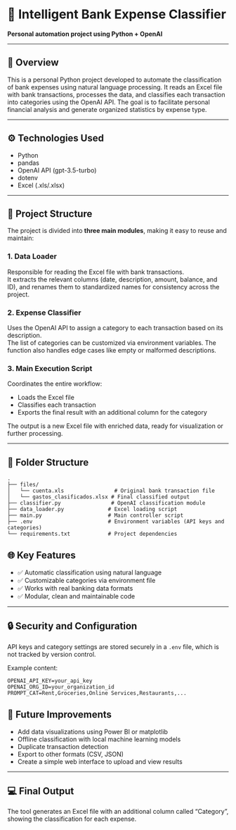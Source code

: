 # 🧠 Intelligent Bank Expense Classifier
**Personal automation project using Python + OpenAI**

---

## 📂 Overview
This is a personal Python project developed to automate the classification of bank expenses using natural language processing. It reads an Excel file with bank transactions, processes the data, and classifies each transaction into categories using the OpenAI API. The goal is to facilitate personal financial analysis and generate organized statistics by expense type.

---

## ⚙️ Technologies Used
- Python  
- pandas  
- OpenAI API (gpt-3.5-turbo)  
- dotenv  
- Excel (.xls/.xlsx)

---

## 🔀 Project Structure

The project is divided into **three main modules**, making it easy to reuse and maintain:

### 1. Data Loader
Responsible for reading the Excel file with bank transactions.  
It extracts the relevant columns (date, description, amount, balance, and ID), and renames them to standardized names for consistency across the project.

### 2. Expense Classifier
Uses the OpenAI API to assign a category to each transaction based on its description.  
The list of categories can be customized via environment variables. The function also handles edge cases like empty or malformed descriptions.

### 3. Main Execution Script
Coordinates the entire workflow:
- Loads the Excel file
- Classifies each transaction
- Exports the final result with an additional column for the category

The output is a new Excel file with enriched data, ready for visualization or further processing.

---

## 📁 Folder Structure
```
.
├── files/
│   └── cuenta.xls                # Original bank transaction file
│   └── gastos_clasificados.xlsx # Final classified output
├── classifier.py                # OpenAI classification module
├── data_loader.py              # Excel loading script
├── main.py                     # Main controller script
├── .env                        # Environment variables (API keys and categories)
└── requirements.txt            # Project dependencies
```

## 🌐 Key Features
- ✅ Automatic classification using natural language
- ✅ Customizable categories via environment file
- ✅ Works with real banking data formats
- ✅ Modular, clean and maintainable code

---

## 🔒 Security and Configuration
API keys and category settings are stored securely in a `.env` file, which is not tracked by version control.

Example content:
```
OPENAI_API_KEY=your_api_key
OPENAI_ORG_ID=your_organization_id
PROMPT_CAT=Rent,Groceries,Online Services,Restaurants,...
```

## 📌 Future Improvements
- Add data visualizations using Power BI or matplotlib  
- Offline classification with local machine learning models  
- Duplicate transaction detection  
- Export to other formats (CSV, JSON)  
- Create a simple web interface to upload and view results

---

## 💻 Final Output
The tool generates an Excel file with an additional column called “Category”, showing the classification for each expense.


